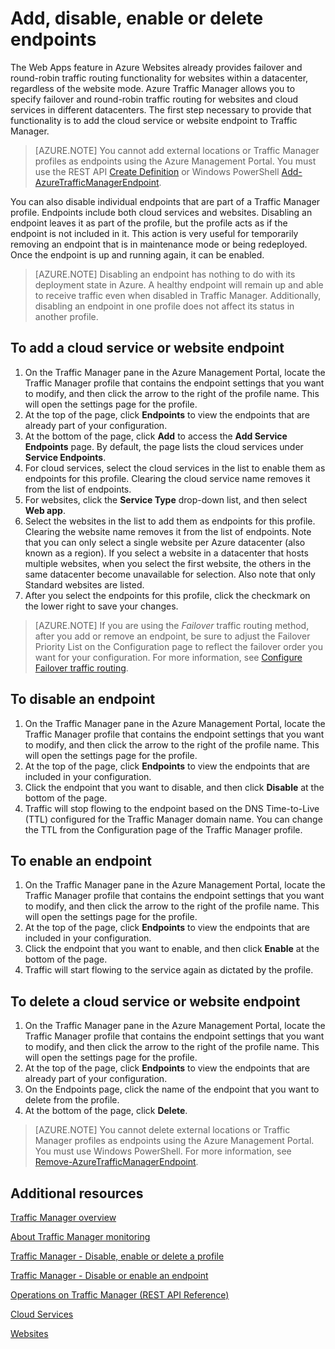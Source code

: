<properties
   pageTitle="Manage endpoints in Azure Traffic Manager | Windows Azure"
   description="This article will help you add, remove, enable and disable endpoints from Azure Traffic Manager."
   services="traffic-manager"
   documentationCenter=""
   authors="joaoma"
   manager="adinah"
   editor="tysonn" />
<tags
	ms.service="traffic-manager"
	ms.date="08/19/2015"
	wacn.date=""/>

# Add, disable, enable or delete endpoints

The Web Apps feature in Azure Websites already provides failover and round-robin traffic routing functionality for websites within a datacenter, regardless of the website mode. Azure Traffic Manager allows you to specify failover and round-robin traffic routing for websites and cloud services in different datacenters. The first step necessary to provide that functionality is to add the cloud service or website endpoint to Traffic Manager.

>[AZURE.NOTE] You cannot add external locations or Traffic Manager profiles as endpoints using the Azure Management Portal. You must use the REST API [Create Definition](https://msdn.microsoft.com/zh-cn/library/azure/hh758257.aspx) or Windows PowerShell [Add-AzureTrafficManagerEndpoint](http://go.microsoft.com/fwlink/p/?LinkId=400774).

You can also disable individual endpoints that are part of a Traffic Manager profile. Endpoints include both cloud services and websites. Disabling an endpoint leaves it as part of the profile, but the profile acts as if the endpoint is not included in it. This action is very useful for temporarily removing an endpoint that is in maintenance mode or being redeployed. Once the endpoint is up and running again, it can be enabled.

>[AZURE.NOTE] Disabling an endpoint has nothing to do with its deployment state in Azure. A healthy endpoint will remain up and able to receive traffic even when disabled in Traffic Manager. Additionally, disabling an endpoint in one profile does not affect its status in another profile.

## To add a cloud service or website endpoint


1. On the Traffic Manager pane in the Azure Management Portal, locate the Traffic Manager profile that contains the endpoint settings that you want to modify, and then click the arrow to the right of the profile name. This will open the settings page for the profile.
2. At the top of the page, click **Endpoints** to view the endpoints that are already part of your configuration.
3. At the bottom of the page, click **Add** to access the **Add Service Endpoints** page. By default, the page lists the cloud services under **Service Endpoints**.
4. For cloud services, select the cloud services in the list to enable them as endpoints for this profile. Clearing the cloud service name removes it from the list of endpoints.
5. For websites, click the **Service Type** drop-down list, and then select **Web app**.
6. Select the websites in the list to add them as endpoints for this profile. Clearing the website name removes it from the list of endpoints. Note that you can only select a single website per Azure datacenter (also known as a region). If you select a website in a datacenter that hosts multiple websites, when you select the first website, the others in the same datacenter become unavailable for selection. Also note that only Standard websites are listed.
7. After you select the endpoints for this profile, click the checkmark on the lower right to save your changes.

>[AZURE.NOTE] If you are using the *Failover* traffic routing method, after you add or remove an endpoint, be sure to adjust the Failover Priority List on the Configuration page to reflect the failover order you want for your configuration. For more information, see [Configure Failover traffic routing](/documentation/articles/traffic-manager-configure-failover-load-balancing).

## To disable an endpoint

1. On the Traffic Manager pane in the Azure Management Portal, locate the Traffic Manager profile that contains the endpoint settings that you want to modify, and then click the arrow to the right of the profile name. This will open the settings page for the profile.
2. At the top of the page, click **Endpoints** to view the endpoints that are included in your configuration.
3. Click the endpoint that you want to disable, and then click **Disable** at the bottom of the page.
4. Traffic will stop flowing to the endpoint based on the DNS Time-to-Live (TTL) configured for the Traffic Manager domain name. You can change the TTL from the Configuration page of the Traffic Manager profile.

## To enable an endpoint

1. On the Traffic Manager pane in the Azure Management Portal, locate the Traffic Manager profile that contains the endpoint settings that you want to modify, and then click the arrow to the right of the profile name. This will open the settings page for the profile.
2. At the top of the page, click **Endpoints** to view the endpoints that are included in your configuration.
3. Click the endpoint that you want to enable, and then click **Enable** at the bottom of the page.
4. Traffic will start flowing to the service again as dictated by the profile.

## To delete a cloud service or website endpoint


1. On the Traffic Manager pane in the Azure Management Portal, locate the Traffic Manager profile that contains the endpoint settings that you want to modify, and then click the arrow to the right of the profile name. This will open the settings page for the profile.
2. At the top of the page, click **Endpoints** to view the endpoints that are already part of your configuration.
3. On the Endpoints page, click the name of the endpoint that you want to delete from the profile.
4. At the bottom of the page, click **Delete**.

>[AZURE.NOTE] You cannot delete external locations or Traffic Manager profiles as endpoints using the Azure Management Portal. You must use Windows PowerShell. For more information, see [Remove-AzureTrafficManagerEndpoint](https://msdn.microsoft.com/zh-cn/library/dn690251.aspx).

## Additional resources

[Traffic Manager overview](/documentation/articles/traffic-manager-overview)

[About Traffic Manager monitoring](/documentation/articles/traffic-manager-monitoring)

[Traffic Manager - Disable, enable or delete a profile](/documentation/articles/disable-enable-or-delete-a-profile)

[Traffic Manager - Disable or enable an endpoint](/documentation/articles/disable-or-enable-an-endpoint)

[Operations on Traffic Manager (REST API Reference)](https://msdn.microsoft.com/zh-CN/library/hh758255.aspx)

[Cloud Services](https://msdn.microsoft.com/zh-cn/library/jj155995.aspx)

[Websites](/home/features/web-site/)
